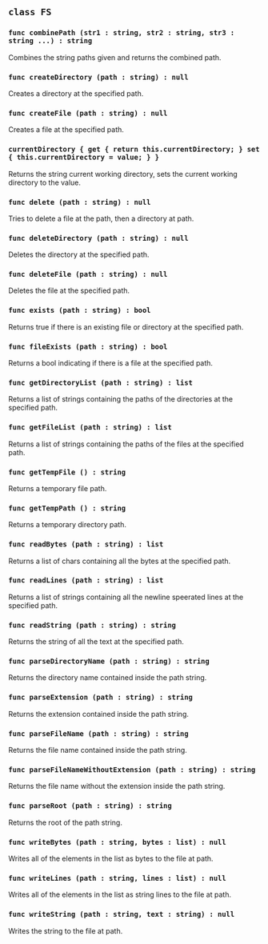 ## ```class FS```

### ```func combinePath (str1 : string, str2 : string, str3 : string ...) : string```
Combines the string paths given and returns the combined path.

### ```func createDirectory (path : string) : null```
Creates a directory at the specified path.

### ```func createFile (path : string) : null```
Creates a file at the specified path.

### ```currentDirectory { get { return this.currentDirectory; } set { this.currentDirectory = value; } }```
Returns the string current working directory, sets the current working directory to the value.

### ```func delete (path : string) : null```
Tries to delete a file at the path, then a directory at path.

### ```func deleteDirectory (path : string) : null```
Deletes the directory at the specified path.

### ```func deleteFile (path : string) : null```
Deletes the file at the specified path.

### ```func exists (path : string) : bool```
Returns true if there is an existing file or directory at the specified path.

### ```func fileExists (path : string) : bool```
Returns a bool indicating if there is a file at the specified path.

### ```func getDirectoryList (path : string) : list```
Returns a list of strings containing the paths of the directories at the specified path.

### ```func getFileList (path : string) : list```
Returns a list of strings containing the paths of the files at the specified path.

### ```func getTempFile () : string```
Returns a temporary file path.

### ```func getTempPath () : string```
Returns a temporary directory path.

### ```func readBytes (path : string) : list```
Returns a list of chars containing all the bytes at the specified path.

### ```func readLines (path : string) : list```
Returns a list of strings containing all the newline speerated lines at the specified path.

### ```func readString (path : string) : string```
Returns the string of all the text at the specified path.

### ```func parseDirectoryName (path : string) : string```
Returns the directory name contained inside the path string.

### ```func parseExtension (path : string) : string```
Returns the extension contained inside the path string.

### ```func parseFileName (path : string) : string```
Returns the file name contained inside the path string.

### ```func parseFileNameWithoutExtension (path : string) : string```
Returns the file name without the extension inside the path string.

### ```func parseRoot (path : string) : string```
Returns the root of the path string.

### ```func writeBytes (path : string, bytes : list) : null```
Writes all of the elements in the list as bytes to the file at path.

### ```func writeLines (path : string, lines : list) : null```
Writes all of the elements in the list as string lines to the file at path.

### ```func writeString (path : string, text : string) : null```
Writes the string to the file at path.
